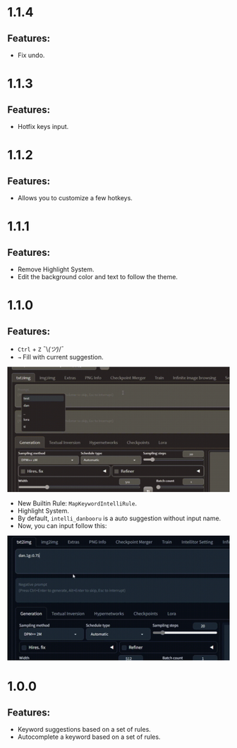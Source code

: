 # 1.1.4
## Features:
- Fix undo.

# 1.1.3
## Features:
- Hotfix keys input.

# 1.1.2
## Features:
- Allows you to customize a few hotkeys.

# 1.1.1
## Features:
- Remove Highlight System.
- Edit the background color and text to follow the theme.

# 1.1.0
## Features:

- `Ctrl` + `Z` ¯\\_(ツ)_/¯
- `→` Fill with current suggestion.

![](/assets/preview2.gif)
- New Builtin Rule: `MapKeywordIntelliRule`.
- Highlight System.
- By default, `intelli_danbooru` is a auto suggestion without input name.
- Now, you can input follow this:

![](/assets/preview3.gif)
# 1.0.0
## Features:

- Keyword suggestions based on a set of rules.
- Autocomplete a keyword based on a set of rules.